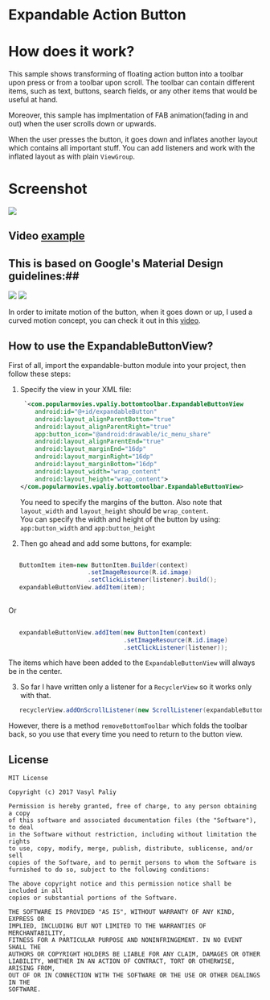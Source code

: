 # Expandable Action Button

# How does it work? #

This sample shows transforming of floating action button into a toolbar upon press or from a toolbar upon scroll. The toolbar can contain different items, such as text, buttons, search fields, or any other items that would be useful at hand.

Moreover, this sample has implmentation of FAB animation(fading in and out) when the user scrolls down or upwards.

When the user presses the button, it goes down and inflates another layout which contains all important stuff. You can add listeners and work with the inflated layout as with plain `ViewGroup`.

# Screenshot #
![](https://github.com/vpaliyX/Expandable-Action-Button/blob/master/gifs/ezgif.com-video-to-gif.gif)

## Video [example](https://www.youtube.com/watch?v=rfXL3zzjkHg&feature=youtu.be) ##

## This is based on Google's  Material Design guidelines:##

![](https://github.com/vpaliyX/Expandable-Action-Button/blob/master/gifs/ezgif.com-video-to-gif%20(1).gif)
![](https://github.com/vpaliyX/Expandable-Action-Button/blob/master/gifs/ezgif.com-video-to-gif%20(2).gif)


In order to imitate motion of the button, when it goes down or up, I used a curved motion concept, you can check it out in this [video](https://www.youtube.com/watch?v=JVGg4zPRHNE).

## How to use the ExpandableButtonView? ##

First of all, import the expandable-button module into your project, then follow these steps:

1. Specify the view in your XML file:
    ```xml
     `<com.popularmovies.vpaliy.bottomtoolbar.ExpandableButtonView
        android:id="@+id/expandableButton"
        android:layout_alignParentBottom="true"
        android:layout_alignParentRight="true"
        app:button_icon="@android:drawable/ic_menu_share"
        android:layout_alignParentEnd="true"
        android:layout_marginEnd="16dp"
        android:layout_marginRight="16dp"
        android:layout_marginBottom="16dp"
        android:layout_width="wrap_content"
        android:layout_height="wrap_content">
    </com.popularmovies.vpaliy.bottomtoolbar.ExpandableButtonView>
    ```
    You need to specify the margins of the button.
    Also note that `layout_width` and `layout_height` should be `wrap_content`.<br>
    You can specify the width and height of the button by using:
     `app:button_width` and `app:button_height`
    
2. Then go ahead and add some buttons, for example:
  ```java
  
     ButtomItem item=new ButtonItem.Builder(context)
                        .setImageResource(R.id.image)
                        .setClickListener(listener).build();
     expandableButtonView.addItem(item);
     
  ```
  Or 
 
  ```java
    
     expandableButtonView.addItem(new ButtonItem(context)
                                  .setImageResource(R.id.image)
                                  .setClickListener(listener));
  ```
  
  The items which have been added to the `ExpandableButtonView` will always be in the center.
  
3. So far I have written only a listener for a `RecyclerView` so it works only with that.
  
  ```java
     recyclerView.addOnScrollListener(new ScrollListener(expandableButtonView));
  ```
  However, there is a method `removeBottomToolbar` which folds the toolbar back, 
  so you use that every time you need to return to the button view.
  


## License ##

``````
MIT License

Copyright (c) 2017 Vasyl Paliy

Permission is hereby granted, free of charge, to any person obtaining a copy
of this software and associated documentation files (the "Software"), to deal
in the Software without restriction, including without limitation the rights
to use, copy, modify, merge, publish, distribute, sublicense, and/or sell
copies of the Software, and to permit persons to whom the Software is
furnished to do so, subject to the following conditions:

The above copyright notice and this permission notice shall be included in all
copies or substantial portions of the Software.

THE SOFTWARE IS PROVIDED "AS IS", WITHOUT WARRANTY OF ANY KIND, EXPRESS OR
IMPLIED, INCLUDING BUT NOT LIMITED TO THE WARRANTIES OF MERCHANTABILITY,
FITNESS FOR A PARTICULAR PURPOSE AND NONINFRINGEMENT. IN NO EVENT SHALL THE
AUTHORS OR COPYRIGHT HOLDERS BE LIABLE FOR ANY CLAIM, DAMAGES OR OTHER
LIABILITY, WHETHER IN AN ACTION OF CONTRACT, TORT OR OTHERWISE, ARISING FROM,
OUT OF OR IN CONNECTION WITH THE SOFTWARE OR THE USE OR OTHER DEALINGS IN THE
SOFTWARE.
``````
